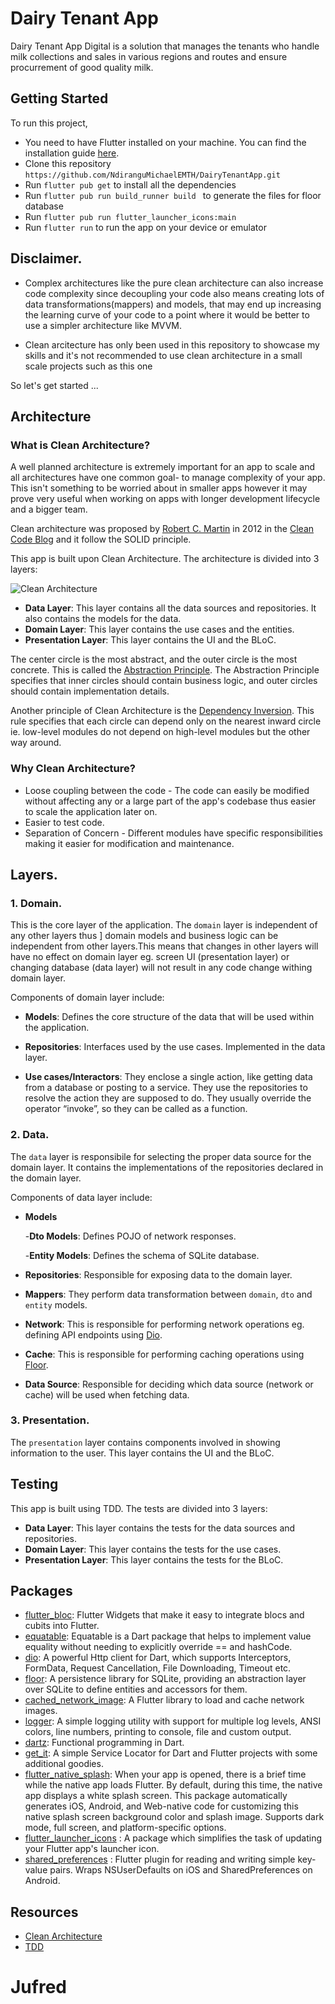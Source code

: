 # Dairy Tenant App
Dairy Tenant App  Digital is a solution that manages the tenants who handle milk collections and sales in various regions and routes and ensure procurrement of good quality milk.

## Getting Started

To run this project, 
- You need to have Flutter installed on your machine. You can find the installation guide [here](https://flutter.dev/docs/get-started/install).
- Clone this repository `https://github.com/NdiranguMichaelEMTH/DairyTenantApp.git`
- Run `flutter pub get` to install all the dependencies
- Run `flutter pub run build_runner build ` to generate the files for floor database
- Run `flutter pub run flutter_launcher_icons:main`
- Run `flutter run` to run the app on your device or emulator

## Disclaimer.
- Complex architectures like the pure clean architecture can also increase code complexity since decoupling your code also means creating lots of data transformations(mappers) and models, that may end up increasing the learning curve of your code to a point where it would be better to use a simpler architecture like MVVM.

- Clean arcitecture has only been used in this repository to showcase my skills and it's not recommended to use clean architecture in a small scale projects such as this one

So let's get started ...

## Architecture

### What is Clean Architecture?

A well planned architecture is extremely important for an app to scale and all architectures have one common goal- to manage complexity of your app. This isn't something to be worried about in smaller apps however it may prove very useful when working on apps with longer development lifecycle and a bigger team.

Clean architecture was proposed by [Robert C. Martin](https://en.wikipedia.org/wiki/Robert_C._Martin) in 2012 in the [Clean Code Blog](http://blog.cleancoder.com/uncle-bob/2012/08/13/the-clean-architecture.html) and it follow the SOLID principle.

This app is built upon Clean Architecture. The architecture is divided into 3 layers:

![Clean Architecture](https://blog.cleancoder.com/uncle-bob/images/2012-08-13-the-clean-architecture/CleanArchitecture.jpg)

- **Data Layer**: This layer contains all the data sources and repositories. It also contains the models for the data.
- **Domain Layer**: This layer contains the use cases and the entities.
- **Presentation Layer**: This layer contains the UI and the BLoC.

The center circle is the most abstract, and the outer circle is the most concrete. This is called the [Abstraction Principle](https://en.wikipedia.org/wiki/Abstraction_principle_(computer_programming)). The Abstraction Principle specifies that inner circles should contain business logic, and outer circles should contain implementation details.

Another principle of Clean Architecture is the [Dependency Inversion](https://en.wikipedia.org/wiki/Dependency_inversion_principle). This rule specifies that each circle can depend only on the nearest inward circle ie. low-level modules do not depend on high-level modules but the other way around.

### Why Clean Architecture?
- Loose coupling between the code - The code can easily be modified without affecting any or a large part of the app's codebase thus easier to scale the application later on.
- Easier to test code.
- Separation of Concern - Different modules have specific responsibilities making it easier for modification and maintenance.

## Layers.

### 1. Domain.
This is the core layer of the application. The ```domain``` layer is independent of any other layers thus ] domain models and business logic can be independent from other layers.This means that changes in other layers will have no effect on domain layer eg.  screen UI (presentation layer) or changing database (data layer) will not result in any code change withing domain layer.

Components of domain layer include:
- __Models__: Defines the core structure of the data that will be used within the application.

- __Repositories__: Interfaces used by the use cases. Implemented in the data layer.

- __Use cases/Interactors__: They enclose a single action, like getting data from a database or posting to a service. They use the repositories to resolve the action they are supposed to do. They usually override the operator “invoke”, so they can be called as a function.

### 2. Data.
The ```data``` layer is responsibile for selecting the proper data source for the domain layer. It contains the implementations of the repositories declared in the domain layer. 

Components of data layer include:
- __Models__

    -__Dto Models__: Defines POJO of network responses.

    -__Entity Models__: Defines the schema of SQLite database.

- __Repositories__: Responsible for exposing data to the domain layer.

- __Mappers__: They perform data transformation between ```domain```, ```dto``` and ```entity``` models.

- __Network__: This is responsible for performing network operations eg. defining API endpoints using [Dio](https://pub.dev/packages/dio).

- __Cache__: This is responsible for performing caching operations using [Floor](https://pub.dev/packages/floor).

- __Data Source__:  Responsible for deciding which data source (network or cache) will be used when fetching data.

### 3. Presentation.
The ```presentation``` layer contains components involved in showing information to the user. This layer contains the UI and the BLoC.

## Testing

This app is built using TDD. The tests are divided into 3 layers:

- **Data Layer**: This layer contains the tests for the data sources and repositories.
- **Domain Layer**: This layer contains the tests for the use cases.
- **Presentation Layer**: This layer contains the tests for the BLoC.

## Packages

- [flutter_bloc](https://pub.dev/packages/flutter_bloc): Flutter Widgets that make it easy to integrate blocs and cubits into Flutter.
- [equatable](https://pub.dev/packages/equatable): Equatable is a Dart package that helps to implement value equality without needing to explicitly override == and hashCode.
- [dio](https://pub.dev/packages/dio): A powerful Http client for Dart, which supports Interceptors, FormData, Request Cancellation, File Downloading, Timeout etc.
- [floor](https://pub.dev/packages/floor): A persistence library for SQLite, providing an abstraction layer over SQLite to define entities and accessors for them.
- [cached_network_image](https://pub.dev/packages/cached_network_image): A Flutter library to load and cache network images.
- [logger](https://pub.dev/packages/logger): A simple logging utility with support for multiple log levels, ANSI colors, line numbers, printing to console, file and custom output.
- [dartz](https://pub.dev/packages/dartz): Functional programming in Dart.
- [get_it](https://pub.dev/packages/get_it): A simple Service Locator for Dart and Flutter projects with some additional goodies.
- [flutter_native_splash](https://pub.dev/packages/flutter_native_splash): When your app is opened, there is a brief time while the native app loads Flutter. By default, during this time, the native app displays a white splash screen. This package automatically generates iOS, Android, and Web-native code for customizing this native splash screen background color and splash image. Supports dark mode, full screen, and platform-specific options.
- [flutter_launcher_icons](https://pub.dev/packages/flutter_launcher_icons) : A package which simplifies the task of updating your Flutter app's launcher icon.
- [shared_preferences](https://pub.dev/packages/shared_preferences) : Flutter plugin for reading and writing simple key-value pairs. Wraps NSUserDefaults on iOS and SharedPreferences on Android.

## Resources

- [Clean Architecture](https://blog.cleancoder.com/uncle-bob/2012/08/13/the-clean-architecture.html)
- [TDD](https://www.youtube.com/watch?v=KtHQGs3mSfM)
# Jufred
